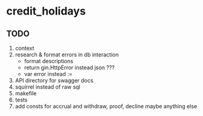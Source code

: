 # credit_holidays


## TODO
1. context
2. research & format errors in db interaction
    - format descriptions
    - return gin.HttpError instead json ???
    - var error instead :=
3. API directory for swagger docs
4. squirrel instead of raw sql
5. makefile
6. tests
7. add consts for accrual and withdraw, proof, decline maybe anything else
